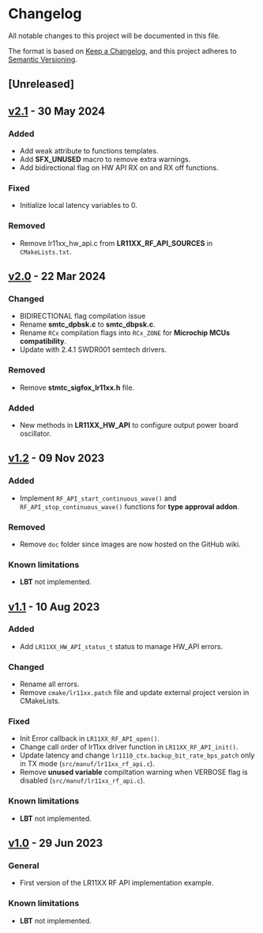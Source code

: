# Changelog

All notable changes to this project will be documented in this file.

The format is based on [Keep a Changelog](https://keepachangelog.com/en/1.0.0/),
and this project adheres to [Semantic Versioning](https://semver.org/spec/v2.0.0.html).

## [Unreleased]

## [v2.1](https://github.com/sigfox-tech-radio/sigfox-ep-rf-api-semtech-lr11xx/releases/tag/v2.1) - 30 May 2024

### Added

* Add weak attribute to functions templates.
* Add **SFX_UNUSED** macro to remove extra warnings.
* Add bidirectional flag on HW API RX on and RX off functions.

### Fixed

* Initialize local latency variables to 0.

### Removed

* Remove lr11xx_hw_api.c from **LR11XX_RF_API_SOURCES** in `CMakeLists.txt`.

## [v2.0](https://github.com/sigfox-tech-radio/sigfox-ep-rf-api-semtech-lr11xx/releases/tag/v2.0) - 22 Mar 2024

### Changed

* BIDIRECTIONAL flag compilation issue
* Rename **smtc_dpbsk.c** to **smtc_dbpsk.c**.
* Rename `RCx` compilation flags into `RCx_ZONE` for **Microchip MCUs compatibility**.
* Update with 2.4.1 SWDR001 semtech drivers.

### Removed

* Remove **stmtc_sigfox_lr11xx.h** file.

### Added

* New methods in **LR11XX_HW_API** to configure output power board oscillator.

## [v1.2](https://github.com/sigfox-tech-radio/sigfox-ep-rf-api-semtech-lr11xx/releases/tag/v1.2) - 09 Nov 2023

### Added

* Implement `RF_API_start_continuous_wave()` and `RF_API_stop_continuous_wave()` functions for **type approval addon**.

### Removed

* Remove `doc` folder since images are now hosted on the GitHub wiki.

### Known limitations

* **LBT** not implemented.

## [v1.1](https://github.com/sigfox-tech-radio/sigfox-ep-rf-api-semtech-lr11xx/releases/tag/v1.1) - 10 Aug 2023

### Added

* Add `LR11XX_HW_API_status_t` status to manage HW_API errors.

### Changed

* Rename all errors. 
* Remove `cmake/lr11xx.patch` file and update external project version in CMakeLists.  

### Fixed

* Init Error callback in `LR11XX_RF_API_open()`.
* Change call order of lr11xx driver function in `LR11XX_RF_API_init()`.
* Update latency and change `lr1110_ctx.backup_bit_rate_bps_patch` only in TX mode (`src/manuf/lr11xx_rf_api.c`).   
* Remove **unused variable** compiltation warning when VERBOSE flag is disabled (`src/manuf/lr11xx_rf_api.c`).

### Known limitations

* **LBT** not implemented.

## [v1.0](https://github.com/sigfox-tech-radio/sigfox-ep-rf-api-semtech-lr11xx/releases/tag/v1.0) - 29 Jun 2023

### General

* First version of the LR11XX RF API implementation example.

### Known limitations

* **LBT** not implemented.
